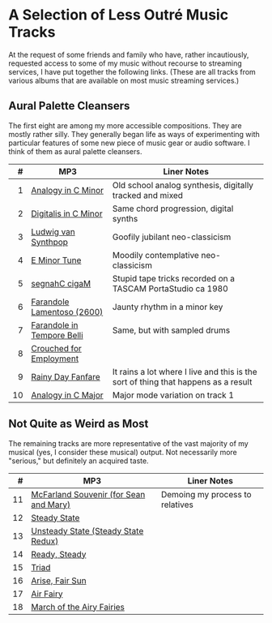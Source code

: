 # A Selection of Less Outr&eacute; Music Tracks

At the request of some friends and family who have, rather incautiously,
requested access to some of my music without recourse to streaming services, I
have put together the following links. (These are all tracks from various
albums that are available on most music streaming services.)

## Aural Palette Cleansers

The first eight are among my more accessible compositions. They are mostly
rather silly. They generally began life as ways of experimenting with
particular features of some new piece of music gear or audio software. I think
of them as aural palette cleansers.

|  # | MP3                                                               | Liner Notes                                                                        |
|---:|-------------------------------------------------------------------|------------------------------------------------------------------------------------|
|  1 | [Analogy in C Minor](./01_Analogy_in_C_Minor.mp3)                 | Old school analog synthesis, digitally tracked and mixed                           |
|  2 | [Digitalis in C Minor](./02_Digitalis_in_C_Minor.mp3)             | Same chord progression, digital synths                                             |
|  3 | [Ludwig van Synthpop](./03_Ludwig_van_Synthpop.mp3)               | Goofily jubilant neo-classicism                                                    |
|  4 | [E Minor Tune](./04_E_Minor_Tune.mp3)                             | Moodily contemplative neo-classicism                                               |
|  5 | [segnahC cigaM](./05_segnahC_cigaM.mp3)                           | Stupid tape tricks recorded on a TASCAM PortaStudio ca 1980                        |
|  6 | [Farandole Lamentoso (2600)](./06_Farandole_Lamentoso_-_2600.mp3) | Jaunty rhythm in a minor key                                                       |
|  7 | [Farandole in Tempore Belli](./07_Farandole_in_Tempore_Belli.mp3) | Same, but with sampled drums                                                       |
|  8 | [Crouched for Employment](./08_Crouched_for_Employment.mp3)       |                                                                                    |
|  9 | [Rainy Day Fanfare](./09_Rainy_Day_Fanfare.mp3)                   | It rains a lot where I live and this is the sort of thing that happens as a result |
| 10 | [Analogy in C Major](./10_Analogy_in_C_Major.mp3)                 | Major mode variation on track 1                                                    |

## Not Quite as Weird as Most

The remaining tracks are more representative of the vast majority of my musical
(yes, I consider these musical) output. Not necessarily more "serious," but
definitely an acquired taste.

|  # | MP3                                                                                       | Liner Notes                     |
|---:|-------------------------------------------------------------------------------------------|---------------------------------|
| 11 | [McFarland Souvenir (for Sean and Mary)](./11_McFarland_Souvenir_-_for_Sean_and_Mary.mp3) | Demoing my process to relatives |
| 12 | [Steady State](./12_Steady_State.mp3)                                                     |                                 |
| 13 | [Unsteady State (Steady State Redux)](./13_Unsteady_State_-_Steady_State_Redux.mp3)       |                                 |
| 14 | [Ready, Steady](./14_Ready_Steady.mp3)                                                    |                                 |
| 15 | [Triad](./15_Triad.mp3)                                                                   |                                 |
| 16 | [Arise, Fair Sun](./16_Arise_Fair_Sun.mp3)                                                |                                 |
| 17 | [Air Fairy](./17_Airy_Fairy.mp3)                                                          |                                 |
| 18 | [March of the Airy Fairies](./18_March_of_the_Airy_Fairies.mp3)                           |                                 |
